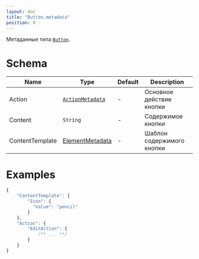 ```yaml
---
layout: doc
title: "Button.metadata"
position: 0
---
```


Метаданные типа [`Button`](../).

# Schema

|Name|Type|Default|Description|
|----|----|-------|-----------|
|Action|[`ActionMetadata`](../../../Core/Action/Action.metadata/)| - |Основное действие кнопки|
|Content|`String`| - |Содержимое кнопки|
|ContentTemplate|[ElementMetadata](../../../Core/Elements/Element/Element.metadata/)| - |Шаблон содержимого кнопки|

# Examples

```js
{
	"ContentTemplate": {
		"Icon": {
		  "Value": "pencil"
		}
	},
	"Action": {
		"EditAction": {
			/** ... **/
		}
	}
}
```